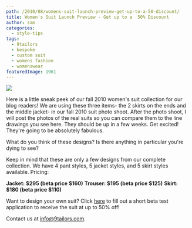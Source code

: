 ```yaml
---
path: /2010/08/womens-suit-launch-preview-get-up-to-a-50-discount/
title: Women's Suit Launch Preview - Get up to a  50% Discount
author: sam
categories: 
  - style-tips
tags: 
  - 9tailors
  - bespoke
  - custom suit
  - womens fashion
  - womenswear
featuredImage: 1961
---
```

[![](http://1.bp.blogspot.com/_20LDsLnO2rk/TGVX1cuQUbI/AAAAAAAABBE/NiKzjzPwdek/s1000/blog_images_081210.jpg)](http://1.bp.blogspot.com/_20LDsLnO2rk/TGVX1cuQUbI/AAAAAAAABBE/NiKzjzPwdek/s1600/blog_images_081210.jpg)  

Here is a little sneak peek of our fall 2010 women's suit collection for our blog readers! We are using these three items- the 2 skirts on the ends and the middle jacket- in our fall 2010 suit photo shoot. After the photo shoot, I will post the photos of the real suits so you can compare them to the line drawings you see here. They should be up in a few weeks. Get excited! They're going to be absolutely fabulous.

What do you think of these designs? Is there anything in particular you're dying to see?

Keep in mind that these are only a few designs from our complete collection. We have 4 pant styles, 5 jacket styles, and 5 skirt styles available. Pricing:

**Jacket: $295 (beta price $160)** **Trouser: $195 (beta price $125)** **Skirt: $180 (beta price $110)**

Want to design your own suit? Click [here](https://spreadsheets.google.com/viewform?hl=en&formkey=dHV2QVp1M3ozbUx3V3JZYk9lRnRoRUE6MA#gid=0) to fill out a short beta test application to receive the suit at up to 50% off!

Contact us at info@9tailors.com.
